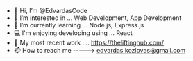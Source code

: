 - 👋 Hi, I’m @EdvardasCode
- 👀 I’m interested in ... Web Development, App Development
- 🌱 I’m currently learning ... Node.js, Express.js
- 💻 I'm enjoying developing using ... React  
- 💞️ My most recent work .... https://theliftinghub.com/
- 📫 How to reach me -----> edvardas.kozlovas@gmail.com

<!---
EdvardasCode/EdvardasCode is a ✨ special ✨ repository because its `README.md` (this file) appears on your GitHub profile.
You can click the Preview link to take a look at your changes.
--->
